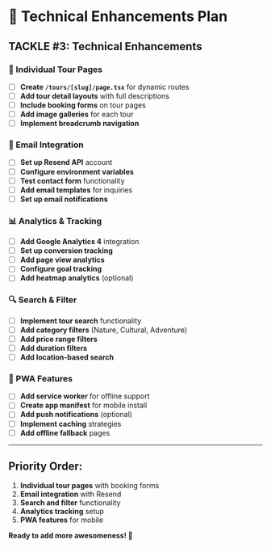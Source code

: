 # 🔧 Technical Enhancements Plan

## **TACKLE #3: Technical Enhancements**

### **📄 Individual Tour Pages**
- [ ] **Create `/tours/[slug]/page.tsx`** for dynamic routes
- [ ] **Add tour detail layouts** with full descriptions
- [ ] **Include booking forms** on tour pages
- [ ] **Add image galleries** for each tour
- [ ] **Implement breadcrumb navigation**

### **📧 Email Integration**
- [ ] **Set up Resend API** account
- [ ] **Configure environment variables**
- [ ] **Test contact form** functionality
- [ ] **Add email templates** for inquiries
- [ ] **Set up email notifications**

### **📊 Analytics & Tracking**
- [ ] **Add Google Analytics 4** integration
- [ ] **Set up conversion tracking**
- [ ] **Add page view analytics**
- [ ] **Configure goal tracking**
- [ ] **Add heatmap analytics** (optional)

### **🔍 Search & Filter**
- [ ] **Implement tour search** functionality
- [ ] **Add category filters** (Nature, Cultural, Adventure)
- [ ] **Add price range filters**
- [ ] **Add duration filters**
- [ ] **Add location-based search**

### **📱 PWA Features**
- [ ] **Add service worker** for offline support
- [ ] **Create app manifest** for mobile install
- [ ] **Add push notifications** (optional)
- [ ] **Implement caching** strategies
- [ ] **Add offline fallback** pages

---

## **Priority Order:**
1. **Individual tour pages** with booking forms
2. **Email integration** with Resend
3. **Search and filter** functionality
4. **Analytics tracking** setup
5. **PWA features** for mobile

**Ready to add more awesomeness! 🔧**
